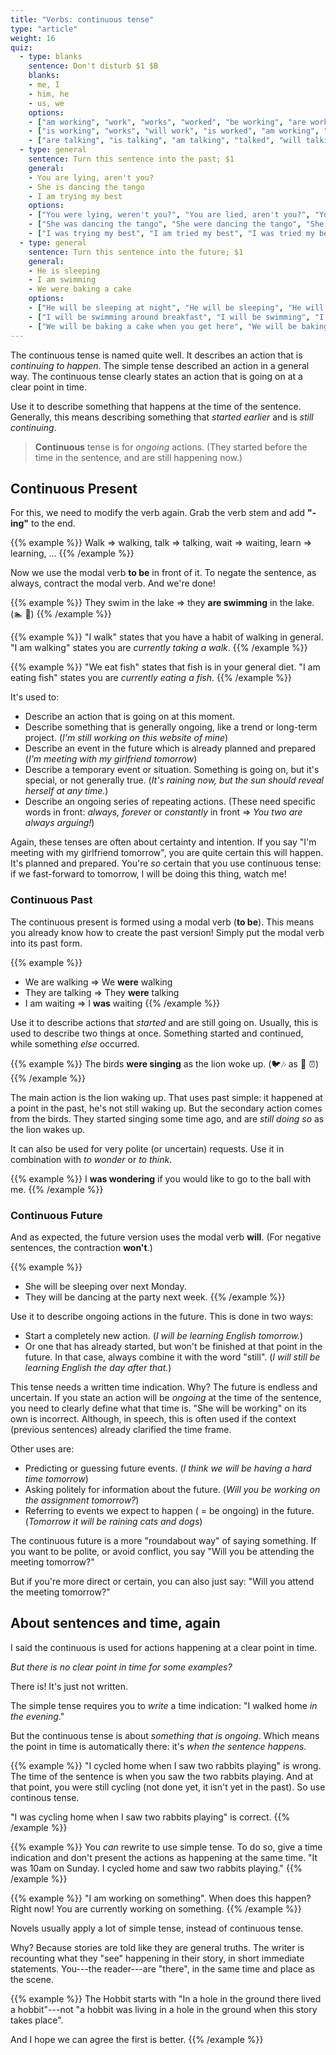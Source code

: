 ```yaml
---
title: "Verbs: continuous tense"
type: "article"
weight: 16
quiz:
  - type: blanks
    sentence: Don't disturb $1 $B 
    blanks:
    - me, I
    - him, he
    - us, we
    options:
    - ["am working", "work", "works", "worked", "be working", "are working"]
    - ["is working", "works", "will work", "is worked", "am working", "are working"]
    - ["are talking", "is talking", "am talking", "talked", "will talking"]
  - type: general
    sentence: Turn this sentence into the past; $1
    general:
    - You are lying, aren't you?
    - She is dancing the tango
    - I am trying my best
    options:
    - ["You were lying, weren't you?", "You are lied, aren't you?", "You were lied, aren't you?", "You are lying, weren't you?"]
    - ["She was dancing the tango", "She were dancing the tango", "She was danced the tango", "She danced the tango"]
    - ["I was trying my best", "I am tried my best", "I was tried my best", "I will try my best"]
  - type: general
    sentence: Turn this sentence into the future; $1
    general:
    - He is sleeping
    - I am swimming
    - We were baking a cake
    options:
    - ["He will be sleeping at night", "He will be sleeping", "He will sleeps"]
    - ["I will be swimming around breakfast", "I will be swimming", "I will swimming", "I will be swim around breakfast"]
    - ["We will be baking a cake when you get here", "We will be baking a cake", "We will baked a cake", "We will were baking a cake when you get here"]
---
```


The continuous tense is named quite well. It describes an action that is _continuing to happen_. The simple tense described an action in a general way. The continuous tense clearly states an action that is going on at a clear point in time.

Use it to describe something that happens at the time of the sentence. Generally, this means describing something that _started earlier_ and is _still continuing_. 

> **Continuous** tense is for _ongoing_ actions. (They started before the time in the sentence, and are still happening now.)

## Continuous Present

For this, we need to modify the verb again. Grab the verb stem and add **"-ing"** to the end.

{{% example %}}
Walk => walking, talk => talking, wait => waiting, learn => learning, ...
{{% /example %}}

Now we use the modal verb **to be** in front of it. To negate the sentence, as always, contract the modal verb. And we're done!

{{% example %}}
They swim in the lake => they **are swimming** in the lake. (🏊 🌊)
{{% /example %}}

{{% example %}}
"I walk" states that you have a habit of walking in general. "I am walking" states you are _currently taking a walk_.
{{% /example %}}

{{% example %}}
"We eat fish" states that fish is in your general diet. "I am eating fish" states you are _currently eating a fish_.
{{% /example %}}

It's used to:

-   Describe an action that is going on at this moment.
-   Describe something that is generally ongoing, like a trend or long-term project. (*I'm still working on this website of mine*)
-   Describe an event in the future which is already planned and prepared (*I'm meeting with my girlfriend tomorrow*)
-   Describe a temporary event or situation. Something is going on, but it's special, or not generally true. (*It's raining now, but the sun should reveal herself at any time.*)
-   Describe an ongoing series of repeating actions. (These need specific words in front: *always, forever* or *constantly* in front => *You two are always arguing!*)

Again, these tenses are often about certainty and intention. If you say "I'm meeting with my girlfriend tomorrow", you are quite certain this will happen. It's planned and prepared. You're _so_ certain that you use continuous tense: if we fast-forward to tomorrow, I will be doing this thing, watch me!

### Continuous Past

The continuous present is formed using a modal verb (**to be**). This means you already know how to create the past version! Simply put the modal verb into its past form.

{{% example %}}
* We are walking => We **were** walking
* They are talking => They **were** talking
* I am waiting => I **was** waiting
{{% /example %}}

Use it to describe actions that _started_ and are still going on. Usually, this is used to describe two things at once. Something started and continued, while something _else_ occurred.

{{% example %}}
The birds **were singing** as the lion woke up. (🐦🎶 as 🦁 ⏰)
{{% /example %}}

The main action is the lion waking up. That uses past simple: it happened at a point in the past, he's not still waking up. But the secondary action comes from the birds. They started singing some time ago, and are _still doing so_ as the lion wakes up.

It can also be used for very polite (or uncertain) requests. Use it in combination with *to wonder* or *to think*.

{{% example %}}
I **was wondering** if you would like to go to the ball with me.
{{% /example %}}

### Continuous Future

And as expected, the future version uses the modal verb **will**. (For negative sentences, the contraction **won't**.)

{{% example %}}
* She will be sleeping over next Monday.
* They will be dancing at the party next week.
{{% /example %}}

Use it to describe ongoing actions in the future. This is done in two ways:

* Start a completely new action. (*I will be learning English tomorrow.*)
* Or one that has already started, but won't be finished at that point in the future. In that case, always combine it with the word "still". (*I will still be learning English the day after that.*)

This tense needs a written time indication. Why? The future is endless and uncertain. If you state an action will be _ongoing_ at the time of the sentence, you need to clearly define what that time is. "She will be working" on its own is incorrect. Although, in speech, this is often used if the context (previous sentences) already clarified the time frame.

Other uses are:

-   Predicting or guessing future events. (*I think we will be having a hard time tomorrow*)
-   Asking politely for information about the future. (*Will you be working on the assignment tomorrow?*)
-   Referring to events we expect to happen ( = be ongoing) in the future. (*Tomorrow it will be raining cats and dogs*)

The continuous future is a more "roundabout way" of saying something. If you want to be polite, or avoid conflict, you say "Will you be attending the meeting tomorrow?"

But if you're more direct or certain, you can also just say: "Will you attend the meeting tomorrow?"

## About sentences and time, again

I said the continuous is used for actions happening at a clear point in time. 

_But there is no clear point in time for some examples?_ 

There is! It's just not written.

The simple tense requires you to _write_ a time indication: "I walked home _in the evening_."

But the continuous tense is about _something that is ongoing_. Which means the point in time is automatically there: it's _when the sentence happens_.

{{% example %}}
"I cycled home when I saw two rabbits playing" is wrong. The time of the sentence is when you saw the two rabbits playing. And at that point, you were still cycling (not done yet, it isn't yet in the past). So use continous tense.

"I was cycling home when I saw two rabbits playing" is correct.
{{% /example %}}

{{% example %}}
You _can_ rewrite to use simple tense. To do so, give a time indication and don't present the actions as happening at the same time. "It was 10am on Sunday. I cycled home and saw two rabbits playing."
{{% /example %}}

{{% example %}}
"I am working on something". When does this happen? Right now! You are currently working on something.
{{% /example %}}

Novels usually apply a lot of simple tense, instead of continuous tense. 

Why? Because stories are told like they are general truths. The writer is recounting what they "see" happening in their story, in short immediate statements. You---the reader---are "there", in the same time and place as the scene. 

{{% example %}}
The Hobbit starts with "In a hole in the ground there lived a hobbit"---not "a hobbit was living in a hole in the ground when this story takes place".

And I hope we can agree the first is better.
{{% /example %}}